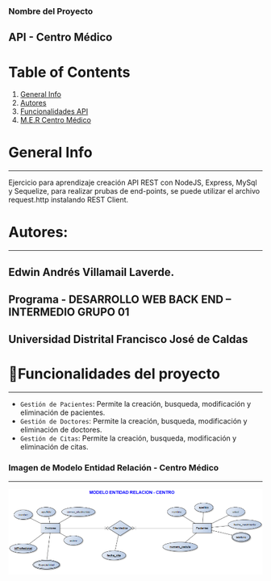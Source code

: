 ### Nombre del Proyecto
##  API - Centro Médico 

# Table of Contents
1. [General Info](#general-info)
2. [Autores](#autores)
3. [Funcionalidades API](#funcionalidades)
4. [M.E.R Centro Médico](#MER)


# General Info
***
Ejercicio para aprendizaje creación API REST con NodeJS, Express, MySql y Sequelize, para realizar prubas de end-points, se puede utilizar el archivo request.http instalando REST Client. 

# Autores:
***
## Edwin Andrés Villamail Laverde. 
## Programa - DESARROLLO WEB BACK END – INTERMEDIO GRUPO 01
## Universidad Distrital Francisco José de Caldas

# :hammer:Funcionalidades del proyecto
***
- `Gestión de Pacientes`: Permite la creación, busqueda, modificación y eliminación de pacientes.
- `Gestión de Doctores`: Permite la creación, busqueda, modificación y eliminación de doctores.
- `Gestión de Citas`: Permite la creación, busqueda, modificación y eliminación de citas.


### Imagen de Modelo Entidad Relación - Centro Médico
***
![M.E.R Centro Médico](/ModeloEntidadRelacion-Proyecto.png)
